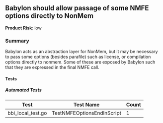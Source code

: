 ## Babylon should allow passage of some NMFE options directly to NonMem
**Product Risk**: low

### Summary
Babylon acts as an abstraction layer for NonMem, but it may be necessary to pass some options (besides parafile) such 
as license, or compilation options directly to nonmem. Some of these are exposed by Babylon such that they are 
expressed in the final NMFE call.


#### Tests

##### Automated Tests

Test | Test Name | Count
-----|-----------|-------
bbi_local_test.go| TestNMFEOptionsEndInScript |1 
